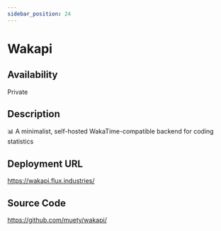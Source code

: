 ```yaml
---
sidebar_position: 24
---
```


# Wakapi

## Availability
Private

## Description
📊 A minimalist, self-hosted WakaTime-compatible backend for coding statistics

## Deployment URL
https://wakapi.flux.industries/

## Source Code
https://github.com/muety/wakapi/